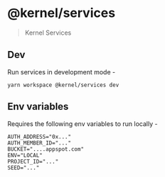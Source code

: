 # @kernel/services

> Kernel Services

## Dev

Run services in development mode -

`yarn workspace @kernel/services dev`

## Env variables

Requires the following env variables to run locally -

```
AUTH_ADDRESS="0x..."
AUTH_MEMBER_ID="..."
BUCKET="....appspot.com"
ENV="LOCAL"
PROJECT_ID="..."
SEED="..."
```
